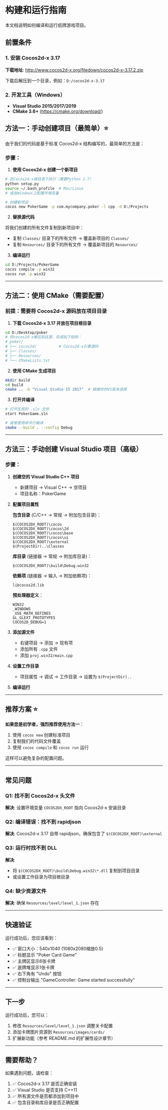 # 构建和运行指南

本文档说明如何编译和运行纸牌游戏项目。

## 前置条件

### 1. 安装 Cocos2d-x 3.17

**下载地址**: http://www.cocos2d-x.org/filedown/cocos2d-x-3.17.2.zip

下载后解压到一个目录，例如：`D:/cocos2d-x-3.17`

### 2. 开发工具（Windows）

- **Visual Studio 2015/2017/2019**
- **CMake 3.6+** (https://cmake.org/download/)

## 方法一：手动创建项目（最简单）⭐

由于我们的代码是基于标准 Cocos2d-x 结构编写的，最简单的方法是：

### 步骤：

1. **使用 Cocos2d-x 创建一个新项目**

```bash
# 在Cocos2d-x根目录下执行（需要Python 2.7）
python setup.py
source ~/.bash_profile  # Mac/Linux
# 或在Windows上配置环境变量

# 创建新项目
cocos new PokerGame -p com.mycompany.poker -l cpp -d D:/Projects
```

2. **替换源代码**

将我们创建的所有文件复制到新项目中：
- 复制 `Classes/` 目录下的所有文件 → 覆盖新项目的 `Classes/`
- 复制 `Resources/` 目录下的所有文件 → 覆盖新项目的 `Resources/`

3. **编译运行**

```bash
cd D:/Projects/PokerGame
cocos compile -p win32
cocos run -p win32
```

---

## 方法二：使用 CMake（需要配置）

### 前提：需要将 Cocos2d-x 源码放在项目目录

1. **下载 Cocos2d-x 3.17 并放在项目根目录**

```bash
cd D:/Desktop/poker
# 将cocos2d-x解压到这里，形成如下结构：
# poker/
# ├── cocos2d/          # Cocos2d-x引擎源码
# ├── Classes/
# ├── Resources/
# └── CMakeLists.txt
```

2. **使用 CMake 生成项目**

```bash
mkdir build
cd build
cmake .. -G "Visual Studio 15 2017"  # 根据你的VS版本选择
```

3. **打开并编译**

```bash
# 打开生成的 .sln 文件
start PokerGame.sln

# 或者使用命令行编译
cmake --build . --config Debug
```

---

## 方法三：手动创建 Visual Studio 项目（高级）

### 步骤：

1. **创建空的 Visual Studio C++ 项目**
   - 新建项目 → Visual C++ → 空项目
   - 项目名称：PokerGame

2. **配置项目属性**

   **包含目录** (C/C++ → 常规 → 附加包含目录)：
   ```
   $(COCOS2DX_ROOT)\cocos
   $(COCOS2DX_ROOT)\cocos\2d
   $(COCOS2DX_ROOT)\cocos\base
   $(COCOS2DX_ROOT)\cocos\ui
   $(COCOS2DX_ROOT)\external
   $(ProjectDir)..\Classes
   ```

   **库目录** (链接器 → 常规 → 附加库目录)：
   ```
   $(COCOS2DX_ROOT)\build\Debug.win32
   ```

   **依赖项** (链接器 → 输入 → 附加依赖项)：
   ```
   libcocos2d.lib
   ```

   **预处理器定义**：
   ```
   WIN32
   _WINDOWS
   _USE_MATH_DEFINES
   GL_GLEXT_PROTOTYPES
   COCOS2D_DEBUG=1
   ```

3. **添加源文件**
   - 右键项目 → 添加 → 现有项
   - 添加所有 `.cpp` 文件
   - 添加 `proj.win32/main.cpp`

4. **设置工作目录**
   - 项目属性 → 调试 → 工作目录 → 设置为 `$(ProjectDir)..`

5. **编译运行**

---

## 推荐方案 ⭐

**如果您是初学者，强烈推荐使用方法一**：
1. 使用 `cocos new` 创建标准项目
2. 复制我们的代码文件覆盖
3. 使用 `cocos compile` 和 `cocos run` 运行

这样可以避免复杂的配置问题。

---

## 常见问题

### Q1: 找不到 Cocos2d-x 头文件

**解决**: 设置环境变量 `COCOS2DX_ROOT` 指向 Cocos2d-x 安装目录

### Q2: 编译错误：找不到 rapidjson

**解决**: Cocos2d-x 3.17 自带 rapidjson，确保包含了 `$(COCOS2DX_ROOT)\external`

### Q3: 运行时找不到 DLL

**解决**: 
- 将 `$(COCOS2DX_ROOT)\build\Debug.win32\*.dll` 复制到项目目录
- 或设置工作目录为项目根目录

### Q4: 缺少资源文件

**解决**: 确保 `Resources/level/level_1.json` 存在

---

## 快速验证

运行成功后，您应该看到：
- ✅ 窗口大小：540x1040 (1080x2080缩放0.5)
- ✅ 标题显示 "Poker Card Game"
- ✅ 主牌区显示6张卡牌
- ✅ 底牌堆显示1张卡牌
- ✅ 右下角有 "Undo" 按钮
- ✅ 控制台输出 "GameController: Game started successfully"

---

## 下一步

运行成功后，您可以：
1. 修改 `Resources/level/level_1.json` 调整关卡配置
2. 添加卡牌图片资源到 `Resources/images/cards/`
3. 扩展新功能（参考 README.md 的扩展性设计章节）

---

## 需要帮助？

如果遇到问题，请检查：
1. ✅ Cocos2d-x 3.17 是否正确安装
2. ✅ Visual Studio 是否支持 C++11
3. ✅ 所有源文件是否都添加到项目中
4. ✅ 包含目录和库目录是否正确配置 